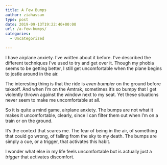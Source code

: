 ```yaml
---
title: A Few Bumps
author: ziahassan
type: post
date: 2019-09-13T19:22:40+00:00
url: /a-few-bumps/
categories:
  - Uncategorized

---
```

I have airplane anxiety. I’ve written about it before. I’ve described the different techniques I’ve used to try and get over it. Though my phobia seems to be getting better, I still get uncomfortable when the plane begins to jostle around in the air.

The interesting thing is that the ride is _even bumpier_ on the ground before takeoff. And when I’m on the Amtrak, sometimes it’s so bumpy that I get violently thrown against the window next to my seat. Yet these situations never seem to make me uncomfortable at all.

So it is quite a mind game, airplane anxiety. The bumps are not what it makes it uncomfortable, clearly, since I can filter them out when I’m on a train or on the ground.

It’s the context that scares me. The fear of being in the air, of something that could go wrong, of falling from the sky to my death. The bumps are simply a cue, or a trigger, that activates this habit.

I wonder what else in my life feels uncomfortable but is actually just a _trigger_ that activates discomfort.